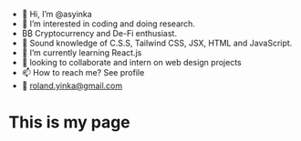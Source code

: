 - 👋 Hi, I’m @asyinka
- 👀 I’m interested in coding and doing research. 
- ₿₿  Cryptocurrency and De-Fi enthusiast.
- 🧠 Sound knowledge of C.S.S, Tailwind CSS, JSX, HTML and JavaScript.
- 🌱 I’m currently learning React.js
- 💞️ looking to collaborate and intern on web design projects
- 📫 How to reach me? See profile 
- 📧 roland.yinka@gmail.com

# This is my page
<!---
asyinka/asyinka is a ✨ special ✨ repository because its `README.md` (this file) appears on your GitHub profile.
You can click the Preview link to take a look at your changes.
--->
